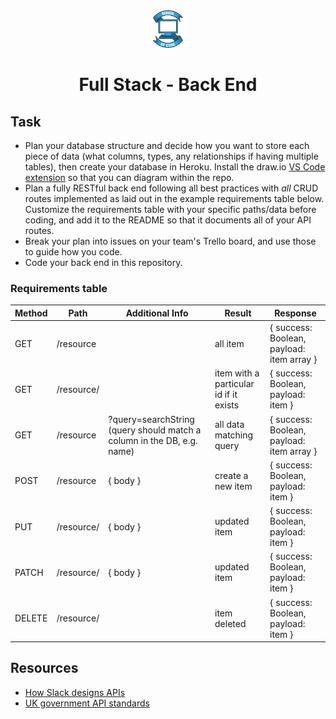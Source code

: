 <div align="center">
    <img alt="School of Code" src="./images/soc-logo.png" width="60" />
</div>
<h1 align="center">
  Full Stack - Back End
</h1>

## Task

- Plan your database structure and decide how you want to store each piece of data (what columns, types, any relationships if having multiple tables), then create your database in Heroku. Install the draw.io [VS Code extension](https://marketplace.visualstudio.com/items?itemName=hediet.vscode-drawio) so that you can diagram within the repo.
- Plan a fully RESTful back end following all best practices with _all_ CRUD routes implemented as laid out in the example requirements table below. Customize the requirements table with your specific paths/data before coding, and add it to the README so that it documents all of your API routes.
- Break your plan into issues on your team's Trello board, and use those to guide how you code.
- Code your back end in this repository.

### Requirements table

| Method | Path           | Additional Info                                                        | Result                                 | Response                                  |
| ------ | -------------- | ---------------------------------------------------------------------- | -------------------------------------- | ----------------------------------------- |
| GET    | /resource      |                                                                        | all item                               | { success: Boolean, payload: item array } |
| GET    | /resource/<id> |                                                                        | item with a particular id if it exists | { success: Boolean, payload: item }       |
| GET    | /resource      | ?query=searchString (query should match a column in the DB, e.g. name) | all data matching query                | { success: Boolean, payload: item array } |
| POST   | /resource      | { body }                                                               | create a new item                      | { success: Boolean, payload: item }       |
| PUT    | /resource/<id> | { body }                                                               | updated item                           | { success: Boolean, payload: item }       |
| PATCH  | /resource/<id> | { body }                                                               | updated item                           | { success: Boolean, payload: item }       |
| DELETE | /resource/<id> |                                                                        | item deleted                           | { success: Boolean, payload: item }       |

## Resources

- [How Slack designs APIs](https://slack.engineering/how-we-design-our-apis-at-slack/)
- [UK government API standards](https://www.gov.uk/guidance/gds-api-technical-and-data-standards)
